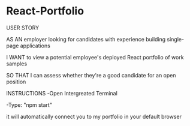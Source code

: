# React-Portfolio

USER STORY

AS AN employer looking for candidates with experience building single-page applications

I WANT to view a potential employee's deployed React portfolio of work samples

SO THAT I can assess whether they're a good candidate for an open position

INSTRUCTIONS
-Open Intergreated Terminal

-Type: "npm start"

it will automatically connect you to my portfolio in your default browser